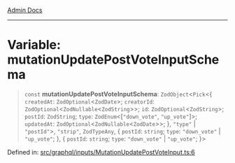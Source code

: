 [Admin Docs](/)

***

# Variable: mutationUpdatePostVoteInputSchema

> `const` **mutationUpdatePostVoteInputSchema**: `ZodObject`\<`Pick`\<\{ `createdAt`: `ZodOptional`\<`ZodDate`\>; `creatorId`: `ZodOptional`\<`ZodNullable`\<`ZodString`\>\>; `id`: `ZodOptional`\<`ZodString`\>; `postId`: `ZodString`; `type`: `ZodEnum`\<\[`"down_vote"`, `"up_vote"`\]\>; `updatedAt`: `ZodOptional`\<`ZodNullable`\<`ZodDate`\>\>; \}, `"type"` \| `"postId"`\>, `"strip"`, `ZodTypeAny`, \{ `postId`: `string`; `type`: `"down_vote"` \| `"up_vote"`; \}, \{ `postId`: `string`; `type`: `"down_vote"` \| `"up_vote"`; \}\>

Defined in: [src/graphql/inputs/MutationUpdatePostVoteInput.ts:6](https://github.com/Sourya07/talawa-api/blob/3df16fa5fb47e8947dc575f048aef648ae9ebcf8/src/graphql/inputs/MutationUpdatePostVoteInput.ts#L6)
